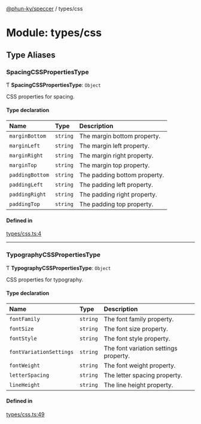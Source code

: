 [@phun-ky/speccer](../README.md) / types/css

# Module: types/css

## Type Aliases

### SpacingCSSPropertiesType

Ƭ **SpacingCSSPropertiesType**: `Object`

CSS properties for spacing.

#### Type declaration

| Name | Type | Description |
| :------ | :------ | :------ |
| `marginBottom` | `string` | The margin bottom property. |
| `marginLeft` | `string` | The margin left property. |
| `marginRight` | `string` | The margin right property. |
| `marginTop` | `string` | The margin top property. |
| `paddingBottom` | `string` | The padding bottom property. |
| `paddingLeft` | `string` | The padding left property. |
| `paddingRight` | `string` | The padding right property. |
| `paddingTop` | `string` | The padding top property. |

#### Defined in

[types/css.ts:4](https://github.com/phun-ky/speccer/blob/main/src/types/css.ts#L4)

___

### TypographyCSSPropertiesType

Ƭ **TypographyCSSPropertiesType**: `Object`

CSS properties for typography.

#### Type declaration

| Name | Type | Description |
| :------ | :------ | :------ |
| `fontFamily` | `string` | The font family property. |
| `fontSize` | `string` | The font size property. |
| `fontStyle` | `string` | The font style property. |
| `fontVariationSettings` | `string` | The font variation settings property. |
| `fontWeight` | `string` | The font weight property. |
| `letterSpacing` | `string` | The letter spacing property. |
| `lineHeight` | `string` | The line height property. |

#### Defined in

[types/css.ts:49](https://github.com/phun-ky/speccer/blob/main/src/types/css.ts#L49)
